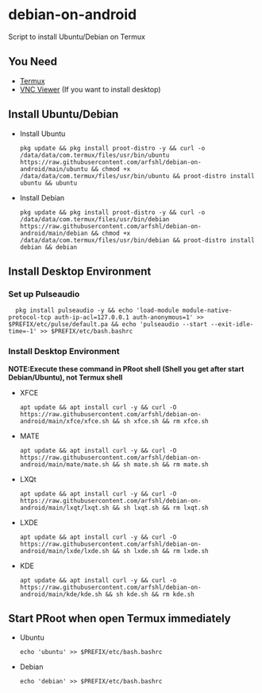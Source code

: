 # debian-on-android
Script to install Ubuntu/Debian on Termux
## You Need
- [Termux](https://f-droid.org/packages/com.termux)
- [VNC Viewer](https://play.google.com/store/apps/details?id=com.realvnc.viewer.android) (If you want to install desktop)
## Install Ubuntu/Debian
- Install Ubuntu

      pkg update && pkg install proot-distro -y && curl -o /data/data/com.termux/files/usr/bin/ubuntu https://raw.githubusercontent.com/arfshl/debian-on-android/main/ubuntu && chmod +x /data/data/com.termux/files/usr/bin/ubuntu && proot-distro install ubuntu && ubuntu

- Install Debian

      pkg update && pkg install proot-distro -y && curl -o /data/data/com.termux/files/usr/bin/debian https://raw.githubusercontent.com/arfshl/debian-on-android/main/debian && chmod +x /data/data/com.termux/files/usr/bin/debian && proot-distro install debian && debian

## Install Desktop Environment
### Set up Pulseaudio

      pkg install pulseaudio -y && echo 'load-module module-native-protocol-tcp auth-ip-acl=127.0.0.1 auth-anonymous=1' >> $PREFIX/etc/pulse/default.pa && echo 'pulseaudio --start --exit-idle-time=-1' >> $PREFIX/etc/bash.bashrc

### Install Desktop Environment
**NOTE:Execute these command in PRoot shell (Shell you get after start Debian/Ubuntu), not Termux shell**
- XFCE

      apt update && apt install curl -y && curl -O https://raw.githubusercontent.com/arfshl/debian-on-android/main/xfce/xfce.sh && sh xfce.sh && rm xfce.sh

- MATE

      apt update && apt install curl -y && curl -O https://raw.githubusercontent.com/arfshl/debian-on-android/main/mate/mate.sh && sh mate.sh && rm mate.sh

- LXQt

      apt update && apt install curl -y && curl -O https://raw.githubusercontent.com/arfshl/debian-on-android/main/lxqt/lxqt.sh && sh lxqt.sh && rm lxqt.sh

- LXDE

      apt update && apt install curl -y && curl -O https://raw.githubusercontent.com/arfshl/debian-on-android/main/lxde/lxde.sh && sh lxde.sh && rm lxde.sh

- KDE 

      apt update && apt install curl -y && curl -o https://raw.githubusercontent.com/arfshl/debian-on-android/main/kde/kde.sh && sh kde.sh && rm kde.sh

## Start PRoot when open Termux immediately
- Ubuntu

      echo 'ubuntu' >> $PREFIX/etc/bash.bashrc

- Debian

      echo 'debian' >> $PREFIX/etc/bash.bashrc



